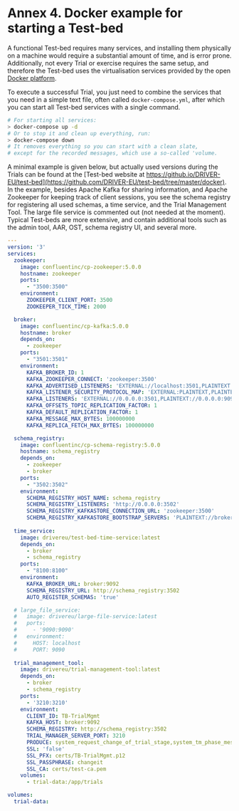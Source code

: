 # Annex 4. Docker example for starting a Test-bed

A functional Test-bed requires many services, and installing them physically on a machine would require a substantial amount of time, and is error prone. Additionally, not every Trial or exercise requires the same setup, and therefore the Test-bed uses the virtualisation services provided by the open [Docker platform](https://www.docker.com).

To execute a successful Trial, you just need to combine the services that you need in a simple text file, often called `docker-compose.yml`, after which you can start all Test-bed services with a single command.

```bash
# For starting all services:
> docker-compose up -d
# Or to stop it and clean up everything, run:
> docker-compose down
# It removes everything so you can start with a clean slate,
# except for the recorded messages, which use a so-called 'volume.
```

A minimal example is given below, but actually used versions during the Trials can be found at the [Test-bed website at https://github.io/DRIVER-EU/test-bed](https://github.com/DRIVER-EU/test-bed/tree/master/docker). In the example, besides Apache Kafka for sharing information, and Apache Zookeeper for keeping track of client sessions, you see the schema registry for registering all used schemas, a time service, and the Trial Management Tool. The large file service is commented out (not needed at the moment). Typical Test-beds are more extensive, and contain additional tools such as the admin tool, AAR, OST, schema registry UI, and several more.

```yaml
---
version: '3'
services:
  zookeeper:
    image: confluentinc/cp-zookeeper:5.0.0
    hostname: zookeeper
    ports:
      - "3500:3500"
    environment:
      ZOOKEEPER_CLIENT_PORT: 3500
      ZOOKEEPER_TICK_TIME: 2000

  broker:
    image: confluentinc/cp-kafka:5.0.0
    hostname: broker
    depends_on:
      - zookeeper
    ports:
      - "3501:3501"
    environment:
      KAFKA_BROKER_ID: 1
      KAFKA_ZOOKEEPER_CONNECT: 'zookeeper:3500'
      KAFKA_ADVERTISED_LISTENERS: 'EXTERNAL://localhost:3501,PLAINTEXT://broker:9092'
      KAFKA_LISTENER_SECURITY_PROTOCOL_MAP: 'EXTERNAL:PLAINTEXT,PLAINTEXT:PLAINTEXT'
      KAFKA_LISTENERS: 'EXTERNAL://0.0.0.0:3501,PLAINTEXT://0.0.0.0:9092'
      KAFKA_OFFSETS_TOPIC_REPLICATION_FACTOR: 1
      KAFKA_DEFAULT_REPLICATION_FACTOR: 1
      KAFKA_MESSAGE_MAX_BYTES: 100000000
      KAFKA_REPLICA_FETCH_MAX_BYTES: 100000000

  schema_registry:
    image: confluentinc/cp-schema-registry:5.0.0
    hostname: schema_registry
    depends_on:
      - zookeeper
      - broker
    ports:
      - "3502:3502"
    environment:
      SCHEMA_REGISTRY_HOST_NAME: schema_registry
      SCHEMA_REGISTRY_LISTENERS: 'http://0.0.0.0:3502'
      SCHEMA_REGISTRY_KAFKASTORE_CONNECTION_URL: 'zookeeper:3500'
      SCHEMA_REGISTRY_KAFKASTORE_BOOTSTRAP_SERVERS: 'PLAINTEXT://broker:9092'
  
  time_service:
    image: drivereu/test-bed-time-service:latest
    depends_on:
      - broker
      - schema_registry
    ports:
      - "8100:8100"
    environment:
      KAFKA_BROKER_URL: broker:9092
      SCHEMA_REGISTRY_URL: http://schema_registry:3502
      AUTO_REGISTER_SCHEMAS: 'true'

  # large_file_service:
  #   image: drivereu/large-file-service:latest
  #   ports:
  #     - '9090:9090'
  #   environment:
  #     HOST: localhost
  #     PORT: 9090
  
  trial_management_tool:
    image: drivereu/trial-management-tool:latest
    depends_on:
      - broker
      - schema_registry
    ports:
      - '3210:3210'
    environment:
      CLIENT_ID: TB-TrialMgmt
      KAFKA_HOST: broker:9092
      SCHEMA_REGISTRY: http://schema_registry:3502
      TRIAL_MANAGER_SERVER_PORT: 3210
      PRODUCE: system_request_change_of_trial_stage,system_tm_phase_message,system_tm_role_player,system_tm_session_mgmt
      SSL: 'false'
      SSL_PFX: certs/TB-TrialMgmt.p12
      SSL_PASSPHRASE: changeit
      SSL_CA: certs/test-ca.pem
    volumes:
      - trial-data:/app/trials

volumes:
  trial-data:
```
